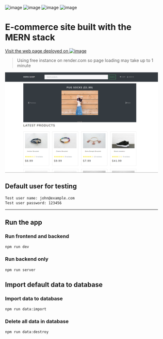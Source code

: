 ![image](https://img.shields.io/badge/MongoDB-4EA94B?style=for-the-badge&logo=mongodb&logoColor=white)
![image](https://img.shields.io/badge/Express%20js-000000?style=for-the-badge&logo=express&logoColor=white)
![image](https://img.shields.io/badge/React-20232A?style=for-the-badge&logo=react&logoColor=61DAFB)
![image](https://img.shields.io/badge/Node%20js-339933?style=for-the-badge&logo=nodedotjs&logoColor=white)

# E-commerce site built with the MERN stack

[Visit the web page deployed on ](https://react-e-commerce-test-site.onrender.com)
[![image](https://img.shields.io/badge/Render-46E3B7?style=for-the-badge&logo=render&logoColor=white)](https://react-e-commerce-test-site.onrender.com)

> Using free instance on render.com so page loading may take up to 1 minute

<img src="./uploads/site-preview.png">

## Default user for testing

```
Test user name: john@example.com
Test user password: 123456
```

---

## Run the app

### Run frontend and backend

```
npm run dev
```

### Run backend only

```
npm run server
```

## Import default data to database

### Import data to database

```
npm run data:import
```

### Delete all data in database

```
npm run data:destroy
```
